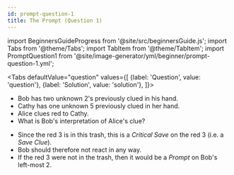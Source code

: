 ```yaml
---
id: prompt-question-1
title: The Prompt (Question 1)
---
```


import BeginnersGuideProgress from '@site/src/beginnersGuide.js';
import Tabs from '@theme/Tabs';
import TabItem from '@theme/TabItem';
import PromptQuestion1 from '@site/image-generator/yml/beginner/prompt-question-1.yml';

<BeginnersGuideProgress part="57" />

<!-- lint disable no-undefined-references -->

<Tabs
  defaultValue="question"
  values={[
    {label: 'Question', value: 'question'},
    {label: 'Solution', value: 'solution'},
  ]}>
<TabItem value="question">

- Bob has two unknown 2's previously clued in his hand.
- Cathy has one unknown 5 previously clued in her hand.
- Alice clues red to Cathy.
- What is Bob's interpretation of Alice's clue?

</TabItem>
<TabItem value="solution">

- Since the red 3 is in this trash, this is a *Critical Save* on the red 3 (i.e. a *Save Clue*).
- Bob should therefore not react in any way.
- If the red 3 were not in the trash, then it would be a *Prompt* on Bob's left-most 2.

</TabItem>
</Tabs>

<PromptQuestion1 />
